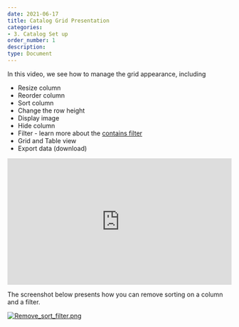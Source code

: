```yaml
---
date: 2021-06-17
title: Catalog Grid Presentation
categories:
- 3. Catalog Set up
order_number: 1
description:
type: Document
---
```



In this video, we see how to manage the grid appearance, including
* Resize column
* Reorder column
* Sort column
* Change the row height
* Display image
* Hide column
* Filter - learn more about the [contains filter](/3.%20catalog%20set%20up/Contains-Filter/)
* Grid and Table view
* Export data (download)


<div style="position: relative; padding-bottom: 56.25%; height: 0;"><iframe src="https://www.loom.com/embed/e862e68f5afe495e827c28835ec38474" frameborder="0" webkitallowfullscreen mozallowfullscreen allowfullscreen style="position: absolute; top: 0; left: 0; width: 100%; height: 100%;"></iframe></div>

The screenshot below presents how you can remove sorting on a column and a filter.

[![Remove_sort_filter.png](/user-documentation/images/Remove_sort_filter.png)](/user-documentation/images/Remove_sort_filter.png)
